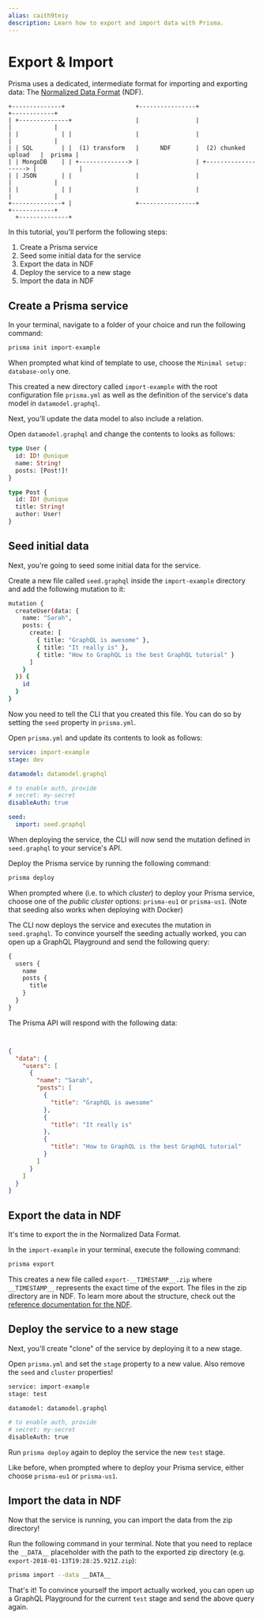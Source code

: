 ```yaml
---
alias: caith9teiy
description: Learn how to export and import data with Prisma.
---
```


# Export & Import

Prisma uses a dedicated, intermediate format for importing and exporting data: The [Normalized Data Format](!alias-teroo5uxih) (NDF).

```
+--------------+                    +----------------+                       +------------+
| +--------------+                  |                |                       |            |
| |            | |                  |                |                       |            |
| | SQL        | |  (1) transform   |      NDF       |  (2) chunked upload   |  prisma |
| | MongoDB    | | +--------------> |                | +-------------------> |            |
| | JSON       | |                  |                |                       |            |
| |            | |                  |                |                       |            |
+--------------+ |                  +----------------+                       +------------+
  +--------------+
```

In this tutorial, you'll perform the following steps:

1. Create a Prisma service
1. Seed some initial data for the service
1. Export the data in NDF
1. Deploy the service to a new stage
1. Import the data in NDF

## Create a Prisma service

<Instruction>

In your terminal, navigate to a folder of your choice and run the following command:

```sh
prisma init import-example
```

</Instruction>

<Instruction>

When prompted what kind of template to use, choose the `Minimal setup: database-only` one.

</Instruction>

This created a new directory called `import-example` with the root configuration file `prisma.yml` as well as the definition of the service's data model in `datamodel.graphql`.

Next, you'll update the data model to also include a relation.

<Instruction>

Open `datamodel.graphql` and change the contents to looks as follows:

```graphql
type User {
  id: ID! @unique
  name: String!
  posts: [Post!]!
}

type Post {
  id: ID! @unique
  title: String!
  author: User!
}
```

## Seed initial data

Next, you're going to seed some initial data for the service.

<Instruction>

Create a new file called `seed.graphql` inside the `import-example` directory and add the following mutation to it:

```sh
mutation {
  createUser(data: {
    name: "Sarah",
    posts: {
      create: [
        { title: "GraphQL is awesome" },
        { title: "It really is" },
        { title: "How to GraphQL is the best GraphQL tutorial" }
      ]
    }
  }) {
    id
  }
}
```

</Instruction>

Now you need to tell the CLI that you created this file. You can do so by setting the `seed` property in `prisma.yml`.

<Instruction>

Open `prisma.yml` and update its contents to look as follows:

```yml
service: import-example
stage: dev

datamodel: datamodel.graphql

# to enable auth, provide
# secret: my-secret
disableAuth: true

seed:
  import: seed.graphql
```

</Instruction>

When deploying the service, the CLI will now send the mutation defined in `seed.graphql` to your service's API.

<Instruction>

Deploy the Prisma service by running the following command:

```sh
prisma deploy
```

</Instruction>

<Instruction>

When prompted where (i.e. to which _cluster_) to deploy your Prisma service, choose one of the _public cluster_ options: `prisma-eu1` or `prisma-us1`. (Note that seeding also works when deploying with Docker)

</Instruction>

The CLI now deploys the service and executes the mutation in `seed.graphql`. To convince yourself the seeding actually worked, you can open up a GraphQL Playground and send the following query:

```graphql
{
  users {
    name
    posts {
      title
    }
  }
}
```

The Prisma API will respond with the following data:

```json


{
  "data": {
    "users": [
      {
        "name": "Sarah",
        "posts": [
          {
            "title": "GraphQL is awesome"
          },
          {
            "title": "It really is"
          },
          {
            "title": "How to GraphQL is the best GraphQL tutorial"
          }
        ]
      }
    ]
  }
}
```

## Export the data in NDF

It's time to export the in the Normalized Data Format.

<Instruction>

In the `import-example` in your terminal, execute the following command:

```sh
prisma export
```

</Instruction>

This creates a new file called `export-__TIMESTAMP__.zip` where `__TIMESTAMP__` represents the exact time of the export. The files in the zip directory are in NDF. To learn more about the structure, check out the [reference documentation for the NDF](!alias-teroo5uxih).

## Deploy the service to a new stage

Next, you'll create "clone" of the service by deploying it to a new stage.

<Instruction>

Open `prisma.yml` and set the `stage` property to a new value. Also remove the `seed` and `cluster` properties!

```sh
service: import-example
stage: test

datamodel: datamodel.graphql

# to enable auth, provide
# secret: my-secret
disableAuth: true
```

</Instruction>

<Instruction>

Run `prisma deploy` again to deploy the service the new `test` stage.

</Instruction>

<Instruction>

Like before, when prompted where to deploy your Prisma service, either choose `prisma-eu1` or `prisma-us1`.

</Instruction>

## Import the data in NDF

Now that the service is running, you can import the data from the zip directory!

<Instruction>

Run the following command in your terminal. Note that you need to replace the `__DATA__` placeholder with the path to the exported zip directory (e.g. `export-2018-01-13T19:28:25.921Z.zip`):

```sh
prisma import --data __DATA__
```

</Instruction>

That's it! To convince yourself the import actually worked, you can open up a GraphQL Playground for the current `test` stage and send the above query again.